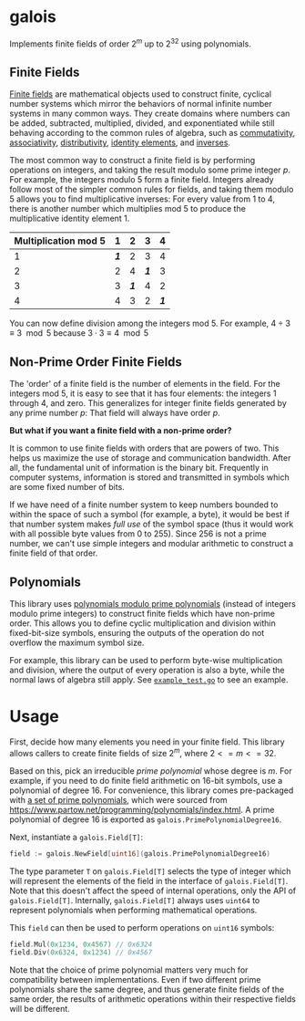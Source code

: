 # galois

Implements finite fields of order $2^m$ up to $2^{32}$ using polynomials.

## Finite Fields

[Finite fields](https://en.wikipedia.org/wiki/Finite_field) are mathematical objects used to construct finite, cyclical number systems which mirror the behaviors of normal infinite number systems in many common ways. They create domains where numbers can be added, subtracted, multiplied, divided, and exponentiated while still behaving according to the common rules of algebra, such as [commutativity](https://en.wikipedia.org/wiki/Commutativity), [associativity](https://en.wikipedia.org/wiki/Associativity), [distributivity](https://en.wikipedia.org/wiki/Distributivity), [identity elements](https://en.wikipedia.org/wiki/Multiplicative_identity), and [inverses](https://en.wikipedia.org/wiki/Multiplicative_inverse).

The most common way to construct a finite field is by performing operations on integers, and taking the result modulo some prime integer $p$. For example, the integers modulo 5 form a finite field. Integers already follow most of the simpler common rules for fields, and taking them modulo 5 allows you to find multiplicative inverses: For every value from 1 to 4, there is another number which multiplies mod 5 to produce the multiplicative identity element 1.

|Multiplication mod 5|1|2|3|4|
|--------------------|-|-|-|-|
|1|<b><i>1</i></b>|2|3|4|
|2|2|4|<b><i>1</i></b>|3|
|3|3|<b><i>1</i></b>|4|2|
|4|4|3|2|<b><i>1</i></b>|

You can now define division among the integers mod 5. For example, $4 \div 3 \equiv 3 \mod{5}$ because $3 \cdot 3 \equiv 4 \mod{5}$

## Non-Prime Order Finite Fields

The 'order' of a finite field is the number of elements in the field. For the integers mod 5, it is easy to see that it has four elements: the integers 1 through 4, and zero. This generalizes for integer finite fields generated by any prime number $p$: That field will always have order $p$.

**But what if you want a finite field with a non-prime order?**

It is common to use finite fields with orders that are powers of two. This helps us maximize the use of storage and communication bandwidth. After all, the fundamental unit of information is the binary bit. Frequently in computer systems, information is stored and transmitted in symbols which are some fixed number of bits.

If we have need of a finite number system to keep numbers bounded to within the space of such a symbol (for example, a byte), it would be best if that number system makes _full use_ of the symbol space (thus it would work with all possible byte values from 0 to 255). Since 256 is not a prime number, we can't use simple integers and modular arithmetic to construct a finite field of that order.

## Polynomials

This library uses [polynomials modulo prime polynomials](https://en.wikipedia.org/wiki/Finite_field#Non-prime_fields) (instead of integers modulo prime integers) to construct finite fields which have non-prime order. This allows you to define cyclic multiplication and division within fixed-bit-size symbols, ensuring the outputs of the operation do not overflow the maximum symbol size.

For example, this library can be used to perform byte-wise multiplication and division, where the output of every operation is also a byte, while the normal laws of algebra still apply. See [`example_test.go`](./example_test.go) to see an example.

# Usage

First, decide how many elements you need in your finite field. This library allows callers to create finite fields of size $2^m$, where $2 <= m <= 32$.

Based on this, pick an irreducible _prime polynomial_ whose degree is $m$. For example, if you need to do finite field arithmetic on 16-bit symbols, use a polynomial of degree 16. For convenience, this library comes pre-packaged with [a set of prime polynomials](./primes.go), which were sourced from https://www.partow.net/programming/polynomials/index.html. A prime polynomial of degree 16 is exported as `galois.PrimePolynomialDegree16`.

Next, instantiate a `galois.Field[T]`:

```go
field := galois.NewField[uint16](galois.PrimePolynomialDegree16)
```

The type parameter `T` on `galois.Field[T]` selects the type of integer which will represent the elements of the field in the interface of `galois.Field[T]`. Note that this doesn't affect the speed of internal operations, only the API of `galois.Field[T]`. Internally, `galois.Field[T]` always uses `uint64` to represent polynomials when performing mathematical operations.

This `field` can then be used to perform operations on `uint16` symbols:

```go
field.Mul(0x1234, 0x4567) // 0x6324
field.Div(0x6324, 0x1234) // 0x4567
```

Note that the choice of prime polynomial matters very much for compatibility between implementations. Even if two different prime polynomials share the same degree, and thus generate finite fields of the same order, the results of arithmetic operations within their respective fields will be different.

